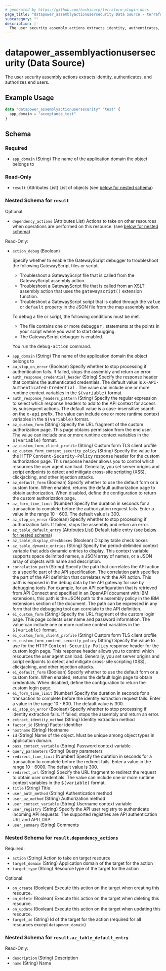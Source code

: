 ```yaml
---
# generated by https://github.com/hashicorp/terraform-plugin-docs
page_title: "datapower_assemblyactionusersecurity Data Source - terraform-provider-datapower"
subcategory: ""
description: |-
  The user security assembly actions extracts identity, authenticates, and authorizes end users.
---
```


# datapower_assemblyactionusersecurity (Data Source)

The user security assembly actions extracts identity, authenticates, and authorizes end users.

## Example Usage

```terraform
data "datapower_assemblyactionusersecurity" "test" {
  app_domain = "acceptance_test"
}
```

<!-- schema generated by tfplugindocs -->
## Schema

### Required

- `app_domain` (String) The name of the application domain the object belongs to

### Read-Only

- `result` (Attributes List) List of objects (see [below for nested schema](#nestedatt--result))

<a id="nestedatt--result"></a>
### Nested Schema for `result`

Optional:

- `dependency_actions` (Attributes List) Actions to take on other resources when operations are performed on this resource. (see [below for nested schema](#nestedatt--result--dependency_actions))

Read-Only:

- `action_debug` (Boolean) <p>Specify whether to enable the GatewayScript debugger to troubleshoot the following GatewayScript files or script.</p><ul><li>Troubleshoot a GatewayScript file that is called from the GatewayScript assembly action.</li><li>Troubleshoot a GatewayScript file that is called from an XSLT assembly action that uses the <tt>gatewayscript()</tt> extension function.</li><li>Troubleshoot a GatewayScript script that is called through the <tt>value</tt> or <tt>default</tt> property in the JSON file from the map assembly action.</li></ul><p>To debug a file or script, the following conditions must be met.</p><ul><li>The file contains one or more <tt>debugger;</tt> statements at the points in your script where you want to start debugging.</li><li>The GatewayScript debugger is enabled.</li></ul><p>You run the <tt>debug-action</tt> command.</p>
- `app_domain` (String) The name of the application domain the object belongs to
- `au_stop_on_error` (Boolean) Specify whether to stop processing if authentication fails. If failed, stops the assembly and return an error.
- `auth_response_credential_header` (String) Specify the response header that contains the authenticated credentials. The default value is <tt>X-API-Authenticated-Credential</tt> . The value can include one or more runtime context variables in the <tt>$(variable)</tt> format.
- `auth_response_headers_pattern` (String) Specify the regular expression to select which response headers to add to the API context for access by subsequent actions. The default value is a case-insensitive search on the <tt>x-api</tt> prefix. The value can include one or more runtime context variables in the <tt>$(variable)</tt> format.
- `az_custom_form` (String) Specify the URL fragment of the custom authorization page. This page obtains permission from the end user. The value can include one or more runtime context variables in the <tt>$(variable)</tt> format.
- `az_custom_form_client_profile` (String) Custom form TLS client profile
- `az_custom_form_content_security_policy` (String) Specify the value for the HTTP <tt>Content-Security-Policy</tt> response header for the custom authorization page. This response header allows you to control which resources the user agent can load. Generally, you set server origins and script endpoints to detect and mitigate cross-site scripting (XSS), clickjacking, and other injection attacks.
- `az_default_form` (Boolean) Specify whether to use the default form or a custom form. When enabled, returns the default authorization page to obtain authorization. When disabled, define the configuration to return the custom authorization page.
- `az_form_time_limit` (Number) Specify the duration in seconds for a transaction to complete before the authorization request fails. Enter a value in the range 10 - 600. The default value is 300.
- `az_stop_on_error` (Boolean) Specify whether to stop processing if authorization fails. If failed, stops the assembly and return an error.
- `az_table_default_entry` (Attributes List) Default table entry (see [below for nested schema](#nestedatt--result--az_table_default_entry))
- `az_table_display_checkboxes` (Boolean) Display table check boxes
- `az_table_dynamic_entries` (String) Specify the period-delimited context variable that adds dynamic entries to display. This context variable supports space delimited names, a JSON array of names, or a JSON array of objects with name and description.
- `correlation_path` (String) Specify the path that correlates the API action to a specific part of the API specification. The correlation path specifies the part of the API definition that correlates with the API action. This path is exposed in the debug data by the API gateway for use by debugging tools. For example, for an API configuration that is retrieved from API Connect and specified in an OpenAPI document with IBM extensions, this path is the JSON path to the assembly policy in the IBM extensions section of the document. The path can be expressed in any form that the debugging tool can correlate to the API definition.
- `ei_custom_form` (String) Specify the URL fragment of the custom login page. This page collects user name and password information. The value can include one or more runtime context variables in the <tt>$(variable)</tt> format.
- `ei_custom_form_client_profile` (String) Custom form TLS client profile
- `ei_custom_form_content_security_policy` (String) Specify the value to use for the HTTP <tt>Content-Security-Policy</tt> response header for the custom login page. This response header allows you to control which resources the user agent can load. Generally, you set server origins and script endpoints to detect and mitigate cross-site scripting (XSS), clickjacking, and other injection attacks.
- `ei_default_form` (Boolean) Specify whether to use the default form or a custom form. When enabled, returns the default login page to obtain credentials. When disabled, define the configuration to return the custom login page.
- `ei_form_time_limit` (Number) Specify the duration in seconds for a transaction to complete before the identity extraction request fails. Enter a value in the range 10 - 600. The default value is 300.
- `ei_stop_on_error` (Boolean) Specify whether to stop processing if identity extraction fails. If failed, stops the assembly and return an error.
- `extract_identity_method` (String) Identity extraction method
- `factor_id` (String) Factor identifier
- `hostname` (String) Hostname
- `id` (String) Name of the object. Must be unique among object types in application domain.
- `pass_context_variable` (String) Password context variable
- `query_parameters` (String) Query parameters
- `redirect_time_limit` (Number) Specify the duration in seconds for a transaction to complete before the redirect fails. Enter a value in the range 10 - 6000. The default value is 300.
- `redirect_url` (String) Specify the URL fragment to redirect the request to obtain user credentials. The value can include one or more runtime context variables in the <tt>$(variable)</tt> format.
- `title` (String) Title
- `user_auth_method` (String) Authentication method
- `user_az_method` (String) Authorization method
- `user_context_variable` (String) Username context variable
- `user_registry` (String) Specify the API user registry to authenticate incoming API requests. The supported registries are API authentication URL and API LDAP.
- `user_summary` (String) Comments

<a id="nestedatt--result--dependency_actions"></a>
### Nested Schema for `result.dependency_actions`

Required:

- `action` (String) Action to take on target resource
- `target_domain` (String) Application domain of the target for the action
- `target_type` (String) Resource type of the target for the action

Optional:

- `on_create` (Boolean) Execute this action on the target when creating this resource.
- `on_delete` (Boolean) Execute this action on the target when deleting this resource.
- `on_update` (Boolean) Execute this action on the target when updating this resource.
- `target_id` (String) Id of the target for the action (required for all resources except `datapower_domain`)


<a id="nestedatt--result--az_table_default_entry"></a>
### Nested Schema for `result.az_table_default_entry`

Read-Only:

- `description` (String) Description
- `name` (String) Name
